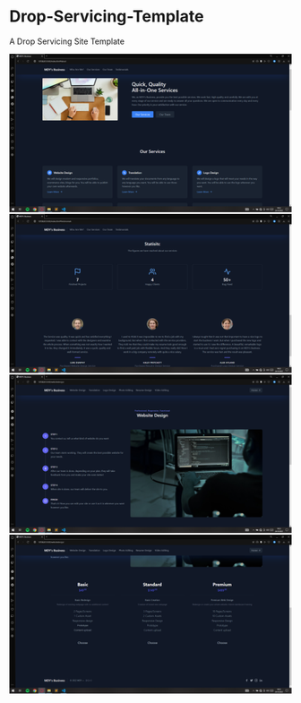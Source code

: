 # Drop-Servicing-Template
A Drop Servicing Site Template

![Screenshot 1](https://github.com/mehmetdenizyapici/Drop-Servicing-Template/blob/main/screenshots/screenshot%20(1).png "Screenshot 1")
![Screenshot 2](https://github.com/mehmetdenizyapici/Drop-Servicing-Template/blob/main/screenshots/screenshot%20(2).png "Screenshot 2")
![Screenshot 3](https://github.com/mehmetdenizyapici/Drop-Servicing-Template/blob/main/screenshots/screenshot%20(3).png "Screenshot 3")
![Screenshot 4](https://github.com/mehmetdenizyapici/Drop-Servicing-Template/blob/main/screenshots/screenshot%20(4).png "Screenshot 4")

